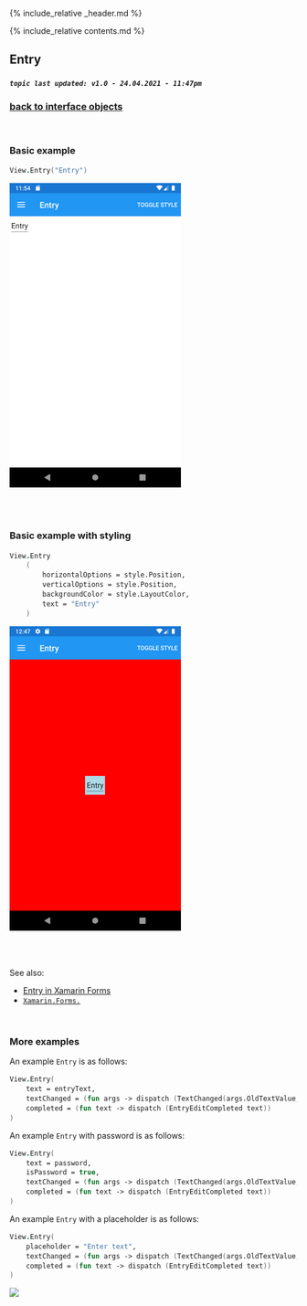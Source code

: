 {% include_relative _header.md %}

{% include_relative contents.md %}

Entry
--------
##### `topic last updated: v1.0 - 24.04.2021 - 11:47pm`

### [back to interface objects](view-interface-objects.html#interface-objects)

<br />

### Basic example


```fsharp 
View.Entry("Entry")
```

<img src="images/views/Entry-adr-basic.png" width="300">

<br /> <br /> 

### Basic example with styling

```fsharp 
View.Entry
    (
        horizontalOptions = style.Position,
        verticalOptions = style.Position,
        backgroundColor = style.LayoutColor,
        text = "Entry"
    )
```

<img src="images/views/Entry-adr-styled.png" width="300">

<br /> <br /> 

See also:

* [Entry in Xamarin Forms](https://docs.microsoft.com/en-us/xamarin/xamarin-forms/user-interface/text/Entry)
* [`Xamarin.Forms.`](https://docs.microsoft.com/en-us/dotnet/api/Xamarin.Forms.)

<br />

### More examples

An example `Entry` is as follows:

```fsharp
View.Entry(
    text = entryText,
    textChanged = (fun args -> dispatch (TextChanged(args.OldTextValue, args.NewTextValue))),
    completed = (fun text -> dispatch (EntryEditCompleted text))
)
```

An example `Entry` with password is as follows:

```fsharp
View.Entry(
    text = password,
    isPassword = true,
    textChanged = (fun args -> dispatch (TextChanged(args.OldTextValue, args.NewTextValue))),
    completed = (fun text -> dispatch (EntryEditCompleted text))
)
```

An example `Entry` with a placeholder is as follows:

```fsharp
View.Entry(
    placeholder = "Enter text",
    textChanged = (fun args -> dispatch (TextChanged(args.OldTextValue, args.NewTextValue))),
    completed = (fun text -> dispatch (EntryEditCompleted text))
)
```

<img src="https://user-images.githubusercontent.com/52166903/60177359-9cdae280-9810-11e9-9d80-059a9a885b72.png" width="400">